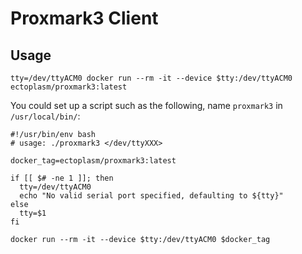 Proxmark3 Client
===

## Usage

    tty=/dev/ttyACM0 docker run --rm -it --device $tty:/dev/ttyACM0 ectoplasm/proxmark3:latest

You could set up a script such as the following, name `proxmark3` in `/usr/local/bin/`:

```
#!/usr/bin/env bash
# usage: ./proxmark3 </dev/ttyXXX>

docker_tag=ectoplasm/proxmark3:latest

if [[ $# -ne 1 ]]; then
  tty=/dev/ttyACM0
  echo "No valid serial port specified, defaulting to ${tty}"
else
  tty=$1
fi

docker run --rm -it --device $tty:/dev/ttyACM0 $docker_tag
```
